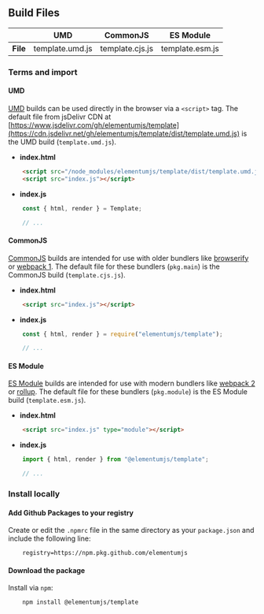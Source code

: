 ## Build Files

| | UMD | CommonJS | ES Module |
|---:|:---:|:---:|:---:|
| **File** | template.umd.js | template.cjs.js | template.esm.js |

### Terms and import

#### UMD

[UMD](https://github.com/umdjs/umd) builds can be used directly in the browser via a `<script>` tag. The default file from jsDelivr CDN at [https://www.jsdelivr.com/gh/elementumjs/template](https://cdn.jsdelivr.net/gh/elementumjs/template/dist/template.umd.js) is the UMD build (`template.umd.js`).

* **index.html**

```html
    <script src="/node_modules/elementumjs/template/dist/template.umd.js"></script>
    <script src="index.js"></script>
```

* **index.js**

```javascript
    const { html, render } = Template;

    // ...
```

#### CommonJS

[CommonJS](http://wiki.commonjs.org/wiki/Modules/1.1) builds are intended for use with older bundlers like [browserify](http://browserify.org/) or [webpack 1](https://webpack.github.io). The default file for these bundlers (`pkg.main`) is the CommonJS build (`template.cjs.js`).

* **index.html**

```html
    <script src="index.js"></script>
```

* **index.js**

```javascript
    const { html, render } = require("elementumjs/template");

    // ...
```

#### ES Module

[ES Module](http://exploringjs.com/es6/ch_modules.html) builds are intended for use with modern bundlers like [webpack 2](https://webpack.js.org) or [rollup](http://rollupjs.org/). The default file for these bundlers (`pkg.module`) is the ES Module build (`template.esm.js`).

* **index.html**

```html
    <script src="index.js" type="module"></script>
```

* **index.js**

```javascript
    import { html, render } from "@elementumjs/template";

    // ...
```

### Install locally

#### Add Github Packages to your registry

Create or edit the `.npmrc` file in the same directory as your `package.json` and include the following line:

```
    registry=https://npm.pkg.github.com/elementumjs
```

#### Download the package

Install via `npm`:

```sh
    npm install @elementumjs/template
```